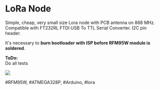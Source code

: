 # LoRa Node

Simple, cheap, very small size Lora node with PCB antenna on 868 MHz. Compatible with FT232RL FTDI USB To TTL Serial Converter. I2C pin header.

It's necessary to <b>burn bootloader with ISP before RFM95W module is soldered</b>.

<b>ToDo:</b><br>
Do all tests<br>


<img src="https://github.com/cernohorsky/LoRa-Node/blob/master/LoRaNode-View.jpg" />

#RFM95W, #ATMEGA328P, #Arduino, #lora
